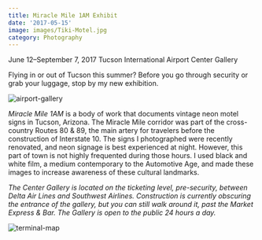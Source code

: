 ```yaml
---
title: Miracle Mile 1AM Exhibit
date: '2017-05-15'
image: images/Tiki-Motel.jpg
category: Photography
---
```


June 12–September 7, 2017 Tucson International Airport Center Gallery

Flying in or out of Tucson this summer? Before you go through security or grab your luggage, stop by my new exhibition.

![airport-gallery](../images/airport-gallery.jpg)

_Miracle Mile 1AM_ is a body of work that documents vintage neon motel signs in Tucson, Arizona. The Miracle Mile corridor was part of the cross-country Routes 80 & 89, the main artery for travelers before the construction of Interstate 10. The signs I photographed were recently renovated, and neon signage is best experienced at night. However, this part of town is not highly frequented during those hours. I used black and white film, a medium contemporary to the Automotive Age, and made these images to increase awareness of these cultural landmarks.

_The Center Gallery is located on the ticketing level, pre-security, between Delta Air Lines and Southwest Airlines. Construction is currently obscuring the entrance of the gallery, but you can still walk around it, past the Market Express & Bar. The Gallery is open to the public 24 hours a day._

![terminal-map](../images/terminal-map.jpg)
